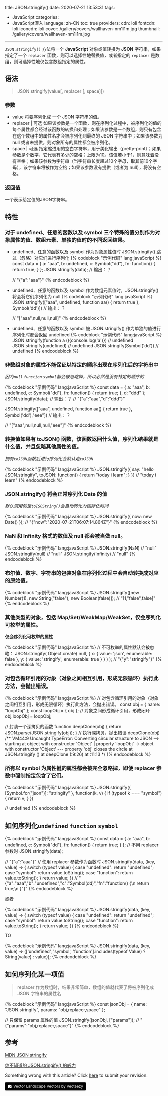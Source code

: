 title: JSON.stringify()
date: 2020-07-21 13:53:31
tags:
- JavaScript
categories:
- JavaScript深入
language: zh-CN
toc: true
providers:
    cdn: loli
    fontcdn: loli
    iconcdn: loli
cover: /gallery/covers/wallhaven-nm1l1m.jpg
thumbnail: /gallery/covers/wallhaven-nm1l1m.jpg
---

`JSON.stringify()` 方法将一个 **JavaScript** 对象或值转换为 **JSON** 字符串，如果指定了一个 `replacer` 函数，则可以选择性地替换值，或者指定的 `replacer` 是数组，则可选择性地仅包含数组指定的属性。

<!-- more -->

## 语法

> JSON.stringify(value[, replacer [, space]])

### 参数

- value
  将要序列化成 一个 JSON 字符串的值。
- replacer | 可选
  如果该参数是一个函数，则在序列化过程中，被序列化的值的每个属性都会经过该函数的转换和处理；如果该参数是一个数组，则只有包含在这个数组中的属性名才会被序列化到最终的 JSON 字符串中；如果该参数为 null 或者未提供，则对象所有的属性都会被序列化。
- space | 可选
  指定缩进用的空白字符串，用于美化输出（pretty-print）；如果参数是个数字，它代表有多少的空格；上限为10。该值若小于1，则意味着没有空格；如果该参数为字符串（当字符串长度超过10个字母，取其前10个字母），该字符串将被作为空格；如果该参数没有提供（或者为 null），将没有空格。

### 返回值

一个表示给定值的JSON字符串。

## 特性

### 对于 undefined、任意的函数以及 symbol 三个特殊的值分别作为对象属性的值、数组元素、单独的值时的不同返回结果。

- undefined、任意的函数以及 symbol 作为对象属性值时 JSON.stringify() 跳过（忽略）对它们进行序列化
  {% codeblock "示例代码" lang:javaScript %}
  const data = {
    a: "aaa",
    b: undefined,
    c: Symbol("dd"),
    fn: function() {
      return true;
    }
  };
  JSON.stringify(data); // 输出：？

  // "{"a":"aaa"}"
  {% endcodeblock %}
- undefined、任意的函数以及 symbol 作为数组元素值时，JSON.stringify() 将会将它们序列化为 null
  {% codeblock "示例代码" lang:javaScript %}
  JSON.stringify(["aaa", undefined, function aa() {
    return true
  }, Symbol('dd')])  // 输出：？

  // "["aaa",null,null,null]"
  {% endcodeblock %}
- undefined、任意的函数以及 symbol 被 JSON.stringify() 作为单独的值进行序列化时都会返回 undefined
  {% codeblock "示例代码" lang:javaScript %}
  JSON.stringify(function a (){console.log('a')})
  // undefined
  JSON.stringify(undefined)
  // undefined
  JSON.stringify(Symbol('dd'))
  // undefined
  {% endcodeblock %}

### 非数组对象的属性不能保证以特定的顺序出现在序列化后的字符串中

*因为`null` `function` `symbol`都会被忽略掉，所以必然是没有特定的顺序的*

{% codeblock "示例代码" lang:javaScript %}
const data = {
  a: "aaa",
  b: undefined,
  c: Symbol("dd"),
  fn: function() {
    return true;
  },
  d: "ddd"
};
JSON.stringify(data); // 输出：？
// "{"a":"aaa","d":"ddd"}"

JSON.stringify(["aaa", undefined, function aa() {
  return true
}, Symbol('dd'),"eee"])  // 输出：？

// "["aaa",null,null,null,"eee"]"
{% endcodeblock %}

### 转换值如果有 toJSON() 函数，该函数返回什么值，序列化结果就是什么值，并且忽略其他属性的值。

*拥有`toJSON`函数后进行序列化会默认走`toJSON`*

{% codeblock "示例代码" lang:javaScript %}
JSON.stringify({
  say: "hello JSON.stringify",
  toJSON: function() {
    return "today i learn";
  }
})
// "today i learn"
{% endcodeblock %}

### JSON.stringify() 将会正常序列化 Date 的值

*默认调用的是`toISOString()`会自动转化为国际化时间*

{% codeblock "示例代码" lang:javaScript %}
JSON.stringify({ now: new Date() });
// "{"now":"2020-07-21T06:07:14.864Z"}"
{% endcodeblock %}

### NaN 和 Infinity 格式的数值及 null 都会被当做 null。

{% codeblock "示例代码" lang:javaScript %}
JSON.stringify(NaN)
// "null"
JSON.stringify(null)
// "null"
JSON.stringify(Infinity)
// "null"
{% endcodeblock %}

### 布尔值、数字、字符串的包装对象在序列化过程中会自动转换成对应的原始值。

{% codeblock "示例代码" lang:javaScript %}
JSON.stringify([new Number(1), new String("false"), new Boolean(false)]);
// "[1,"false",false]"
{% endcodeblock %}

### 其他类型的对象，包括 Map/Set/WeakMap/WeakSet，仅会序列化可枚举的属性。

**仅会序列化可枚举的属性**

{% codeblock "示例代码" lang:javaScript %}
// 不可枚举的属性默认会被忽略：
JSON.stringify( 
  Object.create(
    null, 
    { 
        x: { value: 'json', enumerable: false }, 
        y: { value: 'stringify', enumerable: true } 
    }
  )
);
// "{"y":"stringify"}"
{% endcodeblock %}

### 对包含循环引用的对象（对象之间相互引用，形成无限循环）执行此方法，会抛出错误。

{% codeblock "示例代码" lang:javaScript %}
// 对包含循环引用的对象（对象之间相互引用，形成无限循环）执行此方法，会抛出错误。 
const obj = {
  name: "loopObj"
};
const loopObj = {
  obj
};
// 对象之间形成循环引用，形成闭环
obj.loopObj = loopObj;

// 封装一个深拷贝的函数
function deepClone(obj) {
  return JSON.parse(JSON.stringify(obj));
}
// 执行深拷贝，抛出错误
deepClone(obj)
/**
 VM44:9 Uncaught TypeError: Converting circular structure to JSON
    --> starting at object with constructor 'Object'
    |     property 'loopObj' -> object with constructor 'Object'
    --- property 'obj' closes the circle
    at JSON.stringify (<anonymous>)
    at deepClone (<anonymous>:9:26)
    at <anonymous>:11:13
*/
{% endcodeblock %}

### 所有以 symbol 为属性键的属性都会被完全忽略掉，即便 replacer 参数中强制指定包含了它们。

{% codeblock "示例代码" lang:javaScript %}
JSON.stringify({ [Symbol.for("json")]: "stringify" }, function(k, v) {
  if (typeof k === "symbol") {
    return v;
  }
})

// undefined
{% endcodeblock %}

## 如何序列化`undefined` `function` `symbol`

{% codeblock "示例代码" lang:javaScript %}
const data = {
  a: "aaa",
  b: undefined,
  c: Symbol("dd"),
  fn: function() {
    return true;
  }
};
// 不用 replacer 参数时
JSON.stringify(data); 

// "{"a":"aaa"}"
// 使用 replacer 参数作为函数时
JSON.stringify(data, (key, value) => {
  switch (typeof value) {
    case "undefined":
      return "undefined";
    case "symbol":
      return value.toString();
    case "function":
      return value.toString();
  }
  return value;
})
// "{"a":"aaa","b":"undefined","c":"Symbol(dd)","fn":"function() {\n    return true;\n  }"}"
{% endcodeblock %}

或者

{% codeblock "示例代码" lang:javaScript %}
JSON.stringify(data, (key, value) => {
  switch (typeof value) {
    case "undefined":
      return "undefined";
    case "symbol":
      return value.toString();
    case "function":
      return value.toString();
  }
  return value;
})
{% endcodeblock %}

TO

{% codeblock "示例代码" lang:javaScript %}
JSON.stringify(data, (key, value) => (['undefined', 'symbol', 'function'].includes(typeof Value) ? String(value) : value));
{% endcodeblock %}

## 如何序列化某一项值

> replacer 作为数组时，结果非常简单，数组的值就代表了将被序列化成 JSON 字符串的属性名

{% codeblock "示例代码" lang:javaScript %}
const jsonObj = {
  name: "JSON.stringify",
  params: "obj,replacer,space"
};

// 只保留 params 属性的值
JSON.stringify(jsonObj, ["params"]);
// "{"params":"obj,replacer,space"}" 
{% endcodeblock %}

## 参考

[MDN JSON stringify](https://developer.mozilla.org/zh-CN/docs/Web/JavaScript/Reference/Global_Objects/JSON/stringify)

[你不知道的 JSON.stringify() 的威力](https://juejin.im/post/5decf09de51d45584d238319)

<article class="message message-immersive is-warning">
<div class="message-body">
<i class="fas fa-question-circle mr-2"></i>Something wrong with this article? 
Click <a href="https://github.com/blacklisten/nblogs/edit/site/source/_posts/2020/Chocolatey.md">here</a> 
to submit your revision.
</div>
</article>

<a style="background-color:black;color:white;text-decoration:none;padding:4px 6px;font-size:12px;line-height:1.2;display:inline-block;border-radius:3px" href="https://wallhaven.cc" target="_blank" rel="noopener noreferrer" title="Vector Landscape Vectors by Vecteezy"><span style="display:inline-block;padding:2px 3px"><svg xmlns="http://www.w3.org/2000/svg" style="height:12px;width:auto;position:relative;vertical-align:middle;top:-1px;fill:white" viewBox="0 0 32 32"><path d="M20.8 18.1c0 2.7-2.2 4.8-4.8 4.8s-4.8-2.1-4.8-4.8c0-2.7 2.2-4.8 4.8-4.8 2.7.1 4.8 2.2 4.8 4.8zm11.2-7.4v14.9c0 2.3-1.9 4.3-4.3 4.3h-23.4c-2.4 0-4.3-1.9-4.3-4.3v-15c0-2.3 1.9-4.3 4.3-4.3h3.7l.8-2.3c.4-1.1 1.7-2 2.9-2h8.6c1.2 0 2.5.9 2.9 2l.8 2.4h3.7c2.4 0 4.3 1.9 4.3 4.3zm-8.6 7.5c0-4.1-3.3-7.5-7.5-7.5-4.1 0-7.5 3.4-7.5 7.5s3.3 7.5 7.5 7.5c4.2-.1 7.5-3.4 7.5-7.5z"></path></svg></span><span style="display:inline-block;padding:2px 3px">Vector Landscape Vectors by Vecteezy</span></a>